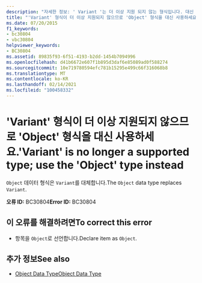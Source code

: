 ```yaml
---
description: "자세한 정보: ' Variant '는 더 이상 지원 되지 않는 형식입니다. 대신 ' Object ' 형식을 사용 하십시오."
title: "'Variant' 형식이 더 이상 지원되지 않으므로 'Object' 형식을 대신 사용하세요."
ms.date: 07/20/2015
f1_keywords:
- bc30804
- vbc30804
helpviewer_keywords:
- BC30804
ms.assetid: 89835f93-6f51-4193-b2dd-1454b7094996
ms.openlocfilehash: d41b6672e607f1b895d3daf6e85089ad0f588274
ms.sourcegitcommit: 10e719780594efc781b15295e499c66f316068b8
ms.translationtype: MT
ms.contentlocale: ko-KR
ms.lasthandoff: 02/14/2021
ms.locfileid: "100458332"
---
```

# <a name="variant-is-no-longer-a-supported-type-use-the-object-type-instead"></a><span data-ttu-id="41091-103">'Variant' 형식이 더 이상 지원되지 않으므로 'Object' 형식을 대신 사용하세요.</span><span class="sxs-lookup"><span data-stu-id="41091-103">'Variant' is no longer a supported type; use the 'Object' type instead</span></span>

<span data-ttu-id="41091-104">`Object` 데이터 형식은 `Variant`를 대체합니다.</span><span class="sxs-lookup"><span data-stu-id="41091-104">The `Object` data type replaces `Variant`.</span></span>  
  
 <span data-ttu-id="41091-105">**오류 ID:** BC30804</span><span class="sxs-lookup"><span data-stu-id="41091-105">**Error ID:** BC30804</span></span>  
  
## <a name="to-correct-this-error"></a><span data-ttu-id="41091-106">이 오류를 해결하려면</span><span class="sxs-lookup"><span data-stu-id="41091-106">To correct this error</span></span>  
  
- <span data-ttu-id="41091-107">항목을 `Object`로 선언합니다.</span><span class="sxs-lookup"><span data-stu-id="41091-107">Declare item as `Object`.</span></span>  
  
## <a name="see-also"></a><span data-ttu-id="41091-108">추가 정보</span><span class="sxs-lookup"><span data-stu-id="41091-108">See also</span></span>

- [<span data-ttu-id="41091-109">Object Data Type</span><span class="sxs-lookup"><span data-stu-id="41091-109">Object Data Type</span></span>](../language-reference/data-types/object-data-type.md)
